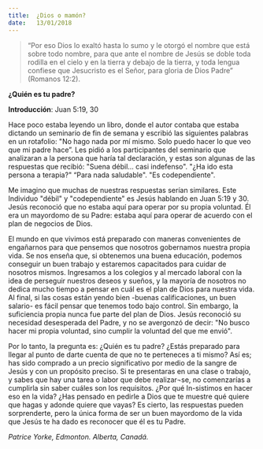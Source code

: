 ```yaml
---
title:  ¿Dios o mamón?
date:   13/01/2018
---
```


> <p></p>
> “Por eso Dios lo exaltó hasta lo sumo y le otorgó el nombre que está sobre todo nombre, para que ante el nombre de Jesús se doble toda rodilla en el cielo y en la tierra y debajo de la tierra, y toda lengua confiese que Jesucristo es el Señor, para gloria de Dios Padre” (Romanos 12:2). 

**¿Quién es tu padre?** 

**Introducción**: Juan 5:19, 30 

Hace poco estaba leyendo un libro, donde el autor contaba que estaba dictando un seminario de fin de semana y escribió las siguientes palabras en un rotafolio: "No hago nada por mí mismo. Solo puedo hacer lo que veo que mi padre hace”. Les pidió a los participantes del seminario que analizaran a la persona que haría tal declaración, y estas son algunas de las respuestas que recibió: "Suena débil... casi indefenso". "¿Ha ido esta persona a terapia?" “Para nada saludable". "Es codependiente". 

Me imagino que muchas de nuestras respuestas serían similares. Este Individuo "débil" y "codependiente" es Jesús hablando en Juan 5:19 y 30. Jesús reconoció que no estaba aquí para operar por su propia voluntad. Él era un mayordomo de su Padre: estaba aquí para operar de acuerdo con el plan de negocios de Dios. 

El mundo en que vivimos está preparado con maneras convenientes de engañarnos para que pensemos que nosotros gobernamos nuestra propia vida. Se nos enseña que, si obtenemos una buena educación, podemos conseguir un buen trabajo y estaremos capacitados para cuidar de nosotros mismos. Ingresamos a los colegios y al mercado laboral con la idea de perseguir nuestros deseos y sueños, y la mayoría de nosotros no dedica mucho tiempo a pensar en cuál es el plan de Dios para nuestra vida. Al final, si las cosas están yendo bien -buenas calificaciones, un buen salario- es fácil pensar que tenemos todo bajo control. Sin embargo, la suficiencia propia nunca fue parte del plan de Dios. Jesús reconoció su necesidad desesperada del Padre, y no se avergonzó de decir: "No busco hacer mi propia voluntad, sino cumplir la voluntad del que me envió". 

Por lo tanto, la pregunta es: ¿Quién es tu padre? ¿Estás preparado para llegar al punto de darte cuenta de que no te perteneces a ti mismo? Así es; has sido comprado a un precio significativo por medio de la sangre de Jesús y con un propósito preciso. Si te presentaras en una clase o trabajo, y sabes que hay una tarea o labor que debe realizar¬se, no comenzarías a cumplirla sin saber cuáles son los requisitos. ¿Por qué In-sistimos en hacer eso en la vida? ¿Has pensado en pedirle a Dios que te muestre qué quiere que hagas y adonde quiere que vayas? Es cierto, las respuestas pueden sorprenderte, pero la única forma de ser un buen mayordomo de la vida que Jesús te ha dado es reconocer que él es tu Padre. 

_Patrice Yorke, Edmonton. Alberta, Canadá._